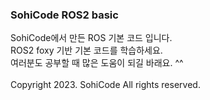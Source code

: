 ### SohiCode ROS2 basic

SohiCode에서 만든 ROS 기본 코드 입니다.<br>
ROS2 foxy 기반 기본 코드를 학습하세요.<br>
여러분도 공부할 때 많은 도움이 되길 바래요. ^^<br>
<br>
Copyright 2023. SohiCode All rights reserved.
